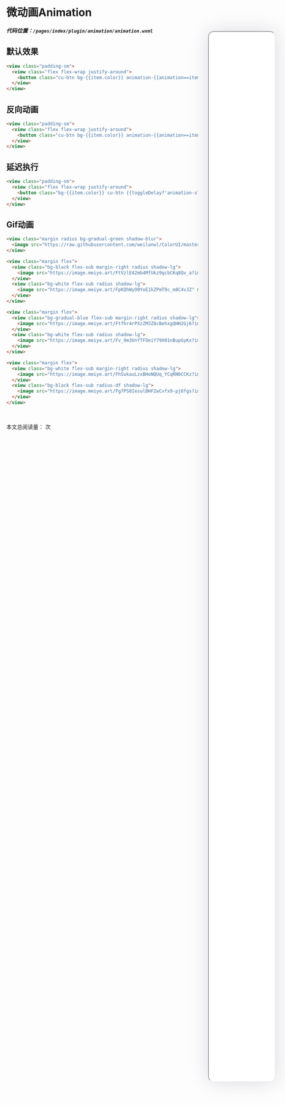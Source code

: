 <!--
 * @Descripttion: 
 * @version: V1.0
 * @Author: Xiaokang Lei
 * @email: lxk201808@163.com
 * @Date: 2022-12-02 17:57:27
 * @LastEditors: Xiaokang Lei
 * @LastEditTime: 2022-12-09 17:05:27
-->

<div class="minipre" style="width:18%; height:86%; float:right; position:fixed; right:3%;top: 4%;z-index: 99;">
    <iframe src="./h5/index.html#/pages/index/plugin/animation/animation" width="100%" height="80%" style="border-radius:15px; box-shadow:0 0 50px 0px rgb(30 0 60 / 15%);"></iframe>
</div>

# 微动画Animation

***代码位置：`/pages/index/plugin/animation/animation.wxml`***

## 默认效果

```html
<view class="padding-sm">
  <view class="flex flex-wrap justify-around">
    <button class="cu-btn bg-{{item.color}} animation-{{animation==item.name?item.name:''}} margin-sm basis-sm shadow" bindtap="toggle" data-class="{{item.name}}" wx:for="{{list}}" wx:key="item">{{item.name}}</button>
  </view>
</view>
```

## 反向动画

```html
<view class="padding-sm">
  <view class="flex flex-wrap justify-around">
    <button class="cu-btn bg-{{item.color}} animation-{{animation==item.name+'s'?item.name:''}} animation-reverse margin-sm basis-sm shadow" bindtap="toggle" data-class="{{item.name+'s'}}" wx:for="{{list}}" wx:key="item">{{item.name}}</button>
  </view>
</view>
```

## 延迟执行

```html
<view class="padding-sm">
  <view class="flex flex-wrap justify-around">
    <button class="bg-{{item.color}} cu-btn {{toggleDelay?'animation-slide-bottom':''}} margin-sm basis-sm shadow" style="animation-delay: {{(index+1)*0.1}}s;" wx:for="{{list}}" wx:key="item">0.{{index+1}}s</button>
  </view>
</view>
```

## Gif动画

```html
<view class="margin radius bg-gradual-green shadow-blur">
  <image src="https://raw.githubusercontent.com/weilanwl/ColorUI/master/demo/images/wave.gif" mode="scaleToFill" class="gif-black response" style="height:100rpx"></image>
</view>

<view class="margin flex">
  <view class="bg-black flex-sub margin-right radius shadow-lg">
    <image src="https://image.meiye.art/FtVzlE42mb4MfUkz9qcbCKq8Qv_a?imageMogr2/thumbnail/450x/interlace/1" mode="aspectFit" class="gif-black response" style="height:240rpx"></image>
  </view>
  <view class="bg-white flex-sub radius shadow-lg">
    <image src="https://image.meiye.art/FpKQhWyO0YoE1kZPmT9c_m8C4vJZ" mode="aspectFit" class="gif-white response" style="height:240rpx"></image>
  </view>
</view>

<view class="margin flex">
  <view class="bg-gradual-blue flex-sub margin-right radius shadow-lg">
    <image src="https://image.meiye.art/Ftfhr4rPXzZM3Z8cBehxgQHH2Gj6?imageMogr2/thumbnail/450x/interlace/1" mode="aspectFit" class="gif-black response" style="height:240rpx"></image>
  </view>
  <view class="bg-white flex-sub radius shadow-lg">
    <image src="https://image.meiye.art/Fv_9m3UnYTFOeiY79X01nBupGyKx?imageMogr2/thumbnail/450x/interlace/1" mode="aspectFit" class="gif-white response" style="height:240rpx"></image>
  </view>
</view>

<view class="margin flex">
  <view class="bg-white flex-sub margin-right radius shadow-lg">
    <image src="https://image.meiye.art/FhSukauLzxBHoNQUq_YCqRN0CCKz?imageMogr2/thumbnail/450x/interlace/1" mode="aspectFit" class="gif-white response" style="height:240rpx"></image>
  </view>
  <view class="bg-black flex-sub radius-df shadow-lg">
    <image src="https://image.meiye.art/Fg7PS0IesulBHFZwCvfx9-pj6fgs?imageMogr2/thumbnail/450x/interlace/1" mode="aspectFit" class="gif-black response" style="height:240rpx"></image>
  </view>
</view>
```

<br>

本文总阅读量：<span id="busuanzi_value_page_pv"></span> 次

